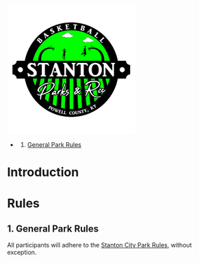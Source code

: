   <img src="../../../../../Assets/Basketball Logo_Full Color Logo - 1-1.png" alt="Baseball Logo" width="300"/>
</p>

<!-- vscode-markdown-toc -->
* 1. [General Park Rules](#GeneralParkRules)

<!-- vscode-markdown-toc-config
	numbering=true
	autoSave=true
	/vscode-markdown-toc-config -->
<!-- /vscode-markdown-toc --><p align="center">

# Introduction

# Rules

##  1. General Park Rules

All participants will adhere to the [Stanton City Park Rules](../../../../../Documentation/Rules/README.md), without exception.